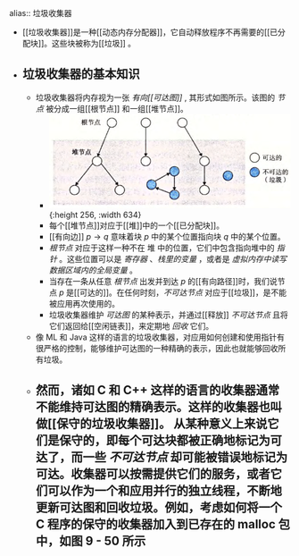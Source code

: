 alias:: 垃圾收集器

- [[垃圾收集器]]是一种[[动态内存分配器]]，它自动释放程序不再需要的[[已分配块]]。这些块被称为[[垃圾]] 。
- ## 垃圾收集器的基本知识
	- 垃圾收集器将内存视为一张 *有向[[可达图]]* , 其形式如图所示。该图的 *节点* 被分成一组[[根节点]] 和一组[[堆节点]]。
		- ![image.png](../assets/image_1702477592208_0.png){:height 256, :width 634}
		- 每个[[堆节点]]对应于[[堆]]中的一个[[已分配块]]。
		- [[有向边]] $p\to q$ 意味着块 $p$ 中的某个位置指向块 $q$ 中的某个位置。
		- *根节点* 对应于这样一种不在 堆 中的位置，它们中包含指向堆中的 *指针* 。这些位置可以是 *寄存器* 、*栈里的变量* ，或者是 *虚拟内存中读写数据区域内的全局变量* 。
		- 当存在一条从任意 *根节点* 出发并到达 $p$ 的[[有向路径]]时，我们说节点 $p$ 是[[可达的]]。在任何时刻，*不可达节点* 对应于[[垃圾]]，是不能被应用再次使用的。
		- 垃圾收集器维护 *可达图* 的某种表示，并通过[[释放]] *不可达节点* 且将它们返回给[[空闲链表]]，来定期地 *回收* 它们。
	- 像 ML 和 Java 这样的语言的垃圾收集器，对应用如何创建和使用指针有很严格的控制，能够维护可达图的一种精确的表示，因此也就能够回收所有垃圾。
	- 然而，诸如 C 和 C++ 这样的语言的收集器通常不能维持可达图的精确表示。这样的收集器也叫做[[保守的垃圾收集器]]。 
	  从某种意义上来说它们是保守的，即每个可达块都被正确地标记为可达了，而一些 *不可达节点* 却可能被错误地标记为可达。收集器可以按需提供它们的服务，或者它们可以作为一个和应用并行的独立线程，不断地更新可达图和回收垃圾。例如，考虑如何将一个 C 程序的保守的收集器加入到已存在的 malloc 包中，如图 9 - 50 所示
		-